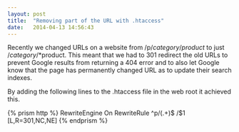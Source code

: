 ```yaml
---
layout: post
title:  "Removing part of the URL with .htaccess"
date:   2014-04-13 14:56:43
---
```


Recently we changed URLs on a website from /p/*category*/*product* to just /*category*/*product. This meant that we had to 301 redirect the old URLs to prevent Google results from returning a 404 error and to also let Google know that the page has permanently changed URL as to update their search indexes.

By adding the following lines to the .htaccess file in the web root it achieved this.

{% prism http %}
RewriteEngine On
RewriteRule ^p/(.+)$ /$1 [L,R=301,NC,NE]
{% endprism %}